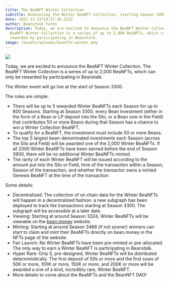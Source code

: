 ```yaml
---
title: The BeaNFT Winter Collection
subtitle: Announcing the Winter BeaNFT Collection, starting Season 3300.
date: 2021-12-21T19:27:16.221Z
author: Beanstalk Farms
description: Today, we are excited to announce the BeaNFT Winter Collection. The
  BeaNFT Winter Collection is a series of up to 2,000 BeaNFTs, which can only be
  rewarded by participating in Beanstalk.
image: /assets/uploads/beanfts-winter.png
---
```

![](https://miro.medium.com/max/1400/1*1gvk_rLq-U8AhSNAxpAnJQ.png)

Today, we are excited to announce the BeaNFT Winter Collection. The BeaNFT Winter Collection is a series of up to 2,000 BeaNFTs, which can only be rewarded by participating in Beanstalk.

The Winter event will go live at the start of Season 3300.

The rules are simple:

-   There will be up to 5 rewarded Winter BeaNFTs each Season for up to 600 Seasons. Starting at Season 3300, every Bean investment (either in the form of a Bean or LP deposit into the Silo, or a Bean sow in the Field) that contributes 50 or more Beans during that Season has a chance to win a Winter Collection BeaNFT.
-   To qualify for a BeaNFT, the investment must include 50 or more Beans.
-   The top 5 largest bean-denominated investments each Season (across the Silo and Field) will be awarded one of the 2,000 Winter BeaNFTs. If all 2000 Winter BeaNFTs have been earned before the end of Season 3900, there will be no additional Winter BeaNFTs minted.
-   The rarity of each Winter BeaNFT will be issued according to the amount put into the Silo or Field, time of the transaction within a Season, Season of the transaction, and whether the transactor owns a minted Genesis BeaNFT at the time of the transaction.

Some details:

-   Decentralized: The collection of on chain data for the Winter BeaNFTs will happen in a decentralized fashion: a new subgraph has been deployed to track the transactions starting at Season 3300. The subgraph will be accessible at a later date.
-   Viewing: Starting at around Season 3324, Winter BeaNFTs will be viewable on the [bean.money](http://bean.money/) website.
-   Minting: Starting at around Season 3468 (if not sooner) winners can start to claim and mint their BeaNFTs directly on bean.money in the NFTs page of the website.
-   Fair Launch: No Winter BeaNFTs have been pre-minted or pre-allocated. The only way to earn a Winter BeaNFT is participating in Beanstalk.
-   Hyper Rare: Only 5, pre-designed, Winter BeaNFTs will be distributed deterministically. The first deposit of 50k or more and the first sows of 50K or more, 100K or more, 150K or more, and 200K or more will be awarded a one of a kind, incredibly rare, Winter BeaNFT.
-   More details to come about the BeaNFTs and the BeanNFT DAO!